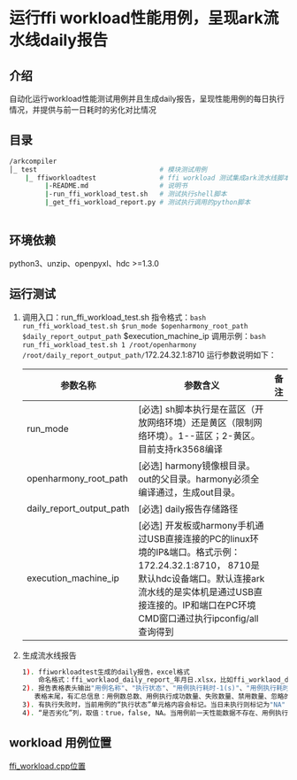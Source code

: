 # 运行ffi workload性能用例，呈现ark流水线daily报告

## 介绍

自动化运行workload性能测试用例并且生成daily报告，呈现性能用例的每日执行情况，并提供与前一日耗时的劣化对比情况

## 目录

```bash
/arkcompiler
│_ test                               # 模块测试用例
    |_ ffiworkloadtest                # ffi workload 测试集成ark流水线脚本目录
		 |-README.md                  # 说明书
		 |-run_ffi_workload_test.sh   # 测试执行shell脚本
		 |_get_ffi_workload_report.py # 测试执行调用的python脚本
		 
```

## 环境依赖

python3、unzip、openpyxl、hdc >=1.3.0

## 运行测试

1. 调用入口：run_ffi_workload_test.sh
   指令格式：`bash run_ffi_workload_test.sh $run_mode $openharmony_root_path   $daily_report_output_path` $execution_machine_ip
   调用示例：`bash run_ffi_workload_test.sh 1 /root/openharmony   /root/daily_report_output_path/`172.24.32.1:8710
   运行参数说明如下：
   
   | 参数名称   | 参数含义 | 备注 |
   | --------| -------- | -------------------- |
   | run_mode | [必选] sh脚本执行是在蓝区（开放网络环境）还是黄区（限制网络环境）。1--蓝区；2-黄区。目前支持rk3568编译 |  |
   | openharmony_root_path | [必选] harmony镜像根目录。out的父目录。harmony必须全编译通过，生成out目录。 |  |
   | daily_report_output_path | [必选] daily报告存储路径 |  |
   | execution_machine_ip | [必选] 开发板或harmony手机通过USB直接连接的PC的linux环境的IP&端口。格式示例：172.24.32.1:8710， 8710是默认hdc设备端口。默认连接ark流水线的是实体机是通过USB直接连接的。IP和端口在PC环境CMD窗口通过执行ipconfig/all查询得到 | |


2. 生成流水线报告
    ```bash
    1). ffiworkloadtest生成的daily报告，excel格式
        命名格式：ffi_worklaod_daily_report_年月日.xlsx，比如ffi_worklaod_daily_report_20231206.xlsx。
    2). 报告表格表头输出"用例名称"、"执行状态"、"用例执行耗时-1(s)"、"用例执行耗时-2(s)"、"用例执行耗时-3(s)"、"用例执行耗时-4(s)"、"用例执行耗时-5(s)"、"当日用例平均执行耗时(s)"、"昨日用例平均执行耗时(s)"、"是否劣化"、"备注"；
       表格末尾，有汇总信息：用例数总数、用例执行成功数量、失败数量、禁用数量、忽略的数量、报错的数量、劣化数量、当日平均执行耗时、劣化上限值、测试报告生成日期等内容。
    3). 有执行失败时，当前用例的“执行状态”单元格内容会标记。当日未执行则标记为"NA"；执行成功标记"pass";执行失败标记"fail"
    4). “是否劣化”列，取值：true，false, NA。当用例前一天性能数据不存在、用例执行异常、执行失败，都归于"NA"状态。
    ```

## workload 用例位置

  [ffi_workload.cpp位置](https://gitee.com/openharmony/arkcompiler_ets_runtime/blob/%6d%61%73%74%65%72/ecmascript/napi/test/ffi_workload.cpp)